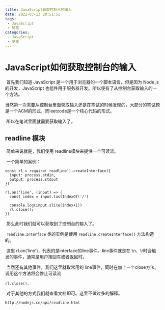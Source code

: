 ```yaml
---
title: JavaScript获取控制台的输入
date: 2022-03-13 20:51:51
tags:
 - JavaScript
 - 随笔
categories:
 - JavaScript
 - 随笔
---
```


#  JavaScript如何获取控制台的输入

​		首先我们知道 JavaScript 是一个用于浏览器的一个脚本语言，但是因为 Node.js 的开发，JavaScript 也组件用于服务器开发。所以便有了从控制台获取输入的一个方法。

​		当然第一次需要从控制台里面获取输入还是在笔试的时候发现的，大部分的笔试题是一个ACM的形式，而leetcode是一个核心代码的形式。

​		所以在笔试里面就需要获取输入了。



## readline 模块

​		简单来说就是，我们使用 readline模块来提供一个可读流。

​		一个简单的案例：

```
const rl = require('readline').createInterface({
  input: process.stdin,
  output: process.stdout
})

rl.on('line', (input) => {
  const index = input.lastIndexOf('/')

  console.log(input.slice(index+1))
  rl.close();
})
```

​		那么此时我们就可以获取到了控制台的输入了。

​		`readline.Interface` 类的实例是使用 `readline.createInterface()` 方法构造的。

​		这里 rl.on('line')，代表的是interface的line事件。line事件就是在 \n、\r时会触发的事件，通常是用户按回车或者返回时。

​		当然还有其他事件，我们这里就取常用的 line事件，同时在加上一个close方法。调用这个方法将会停止可读流

```
rl.close()，
```

​		对于其他的方式我们就查看文档即可。这里不做过多的解释。

```
http://nodejs.cn/api/readline.html
```


